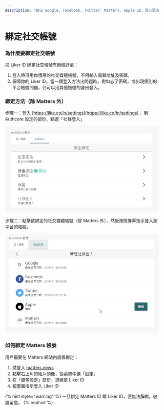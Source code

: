```yaml
---
description: '綁定 Google, Facebook, Twitter, Matters, Apple ID，登入更方便，帳號更安全'
---
```


# 綁定社交帳號

### 為什麼要綁定社交帳號

把 Liker ID 綁定社交帳號有兩個好處：

1. 登入時可用你慣用的社交媒體帳號，不用輸入電郵地址及密碼。
2. 保障你的 Liker ID。當一個登入方法出問題時，例如忘了密碼，或出現個別的平台帳號問題，仍可以用其他帳號的身份登入。

### 綁定方法（除 Matters 外）

步驟一：登入 [https://like.co/in/settings](https://like.co/in/settings) ，到 Authcore 設定的部份，點選「社群登入」

![](../../.gitbook/assets/image%20%2828%29.png)

步驟二：點擊欲綁定的社交媒體帳號（除 Matters 外），然後按照屏幕指示登入該平台的帳號。

![](../../.gitbook/assets/image%20%2815%29.png)

### 如何綁定 Matters 帳號

用戶需要在 Matters 網站內設置綁定：

1. 請登入 [matters.news](https://matters.news) 
2. 點擊右上角的帳戶頭像，從菜單中選「設定」
3. 在「錢包設定」部份，選綁定 Liker ID
4. 按畫面指示登入 Liker ID

{% hint style="warning" %}
一旦綁定 Matters ID 跟 Liker ID，便無法解綁。敬請留意。
{% endhint %}

